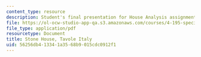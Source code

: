 ```yaml
---
content_type: resource
description: Student's final presentation for House Analysis assignment.
file: https://ol-ocw-studio-app-qa.s3.amazonaws.com/courses/4-195-special-problems-in-architectural-design-spring-2005/56256db413341a3568b9015cdc0912f1_perduestone.pdf
file_type: application/pdf
resourcetype: Document
title: Stone House, Tavole Italy
uid: 56256db4-1334-1a35-68b9-015cdc0912f1
---
```

